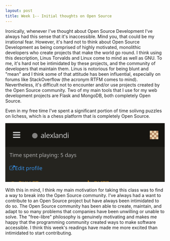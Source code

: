 ```yaml
---
layout: post
title: Week 1-- Initial thoughts on Open Source
---
```



Ironically, whenever I've thought about Open Source Development I've always had this sense that it's inaccessible. Mind you, that could be my irrational fear. However, it's hard not to think about Open Source Development as being comprised of highly motivated, monolithic developers who create projects that make the world go round. I think using this description, Linus Torvalds and Linux come to mind as well as GNU. To me, it's hard not be intimidated by these projects, and the community of developers that maintain them. Linus is notorious for being blunt and "mean" and I think some of that attitude has been influential, especially on forums like StackOverflow (the acronym RTFM comes to mind). Nevertheless, it's difficult not to encounter and/or use projects created by the Open Source community. Two of my main tools that I use for my web development projects are Flask and MongoDB, both completely Open Source. 

Even in my free time I've spent a significant portion of time solivng puzzles on lichess, which is a chess platform that is completely Open Source.


![Alt text](images/IMG_E07A113457B1-1.jpeg)


With this in mind, I think my main motivation for taking this class was to find a way to break into the Open Source community. I've always had a want to contribute to an Open Source project but have always been intimidated to do so. The Open Source community has been able to create, maintain, and adapt to so many problems that companies have been unwilling or unable to solve. The "free-libre" philosophy is genuinely motivating and makes me happy that the programming community created ways to make software accessible. I think this week's readings have made me more excited than intimidated to start contributing.
